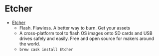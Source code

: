 # Etcher
- [Etcher](https://balena.io/etcher)
  -  Flash. Flawless. A better way to burn. Get your assets
  - A cross-platform tool to flash OS images onto SD cards and USB drives safely and easily. Free and open source for makers around the world.
  - `brew cask install Etcher`
